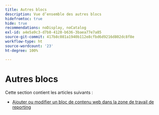 ```yaml
---
title: Autres blocs
description: Vue d’ensemble des autres blocs
hidefromtoc: true
hide: true
recommendations: noDisplay, noCatalog
exl-id: a4e5a9c3-d7b8-4128-b636-3baea77e7a85
source-git-commit: 417b8c081a1940b112e8cfbd6d9216d802dc8f8e
workflow-type: ht
source-wordcount: '23'
ht-degree: 100%

---
```


# Autres blocs

Cette section contient les articles suivants :

* [Ajouter ou modifier un bloc de contenu web dans la zone de travail de reporting](../../../reports-and-dashboards/reporting-canvas/other-blocks/add-or-edt-web-content-block.md)
